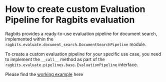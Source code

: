 # How to create custom Evaluation Pipeline for Ragbits evaluation

Ragbits provides a ready-to-use evaluation pipeline for document search, implemented within the `ragbits.evaluate.document_search.DocumentSearchPipeline` module.

To create a custom evaluation pipeline for your specific use case, you need to implement the `__call__` method as part of the `ragbits.evaluate.pipelines.base.EvaluationPipeline` interface.


Please find the [working example](optimize.md#define-the-optimized-pipeline-structure) here